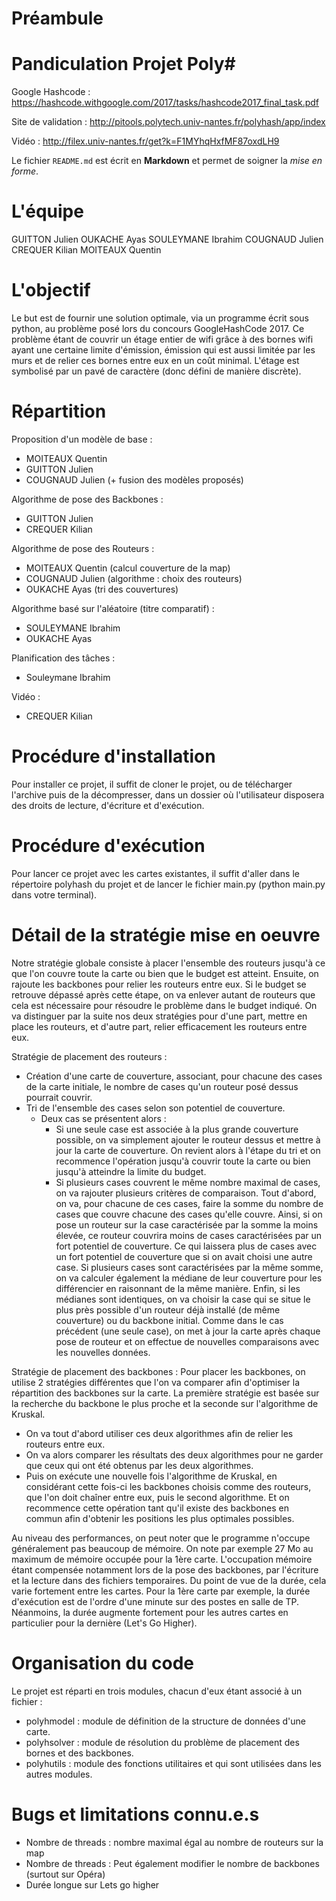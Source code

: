 Préambule
============
Pandiculation
Projet Poly#
============

Google Hashcode : https://hashcode.withgoogle.com/2017/tasks/hashcode2017_final_task.pdf

Site de validation : http://pitools.polytech.univ-nantes.fr/polyhash/app/index

Vidéo : http://filex.univ-nantes.fr/get?k=F1MYhqHxfMF87oxdLH9

Le fichier `README.md` est écrit en **Markdown**
et permet de soigner la _mise en forme_.

L'équipe
===========
GUITTON Julien
OUKACHE Ayas
SOULEYMANE Ibrahim
COUGNAUD Julien
CREQUER Kilian
MOITEAUX Quentin

L'objectif
===========
Le but est de fournir une solution optimale, via un programme écrit sous python, au problème posé lors du concours GoogleHashCode 2017.
Ce problème étant de couvrir un étage entier de wifi grâce à des bornes wifi ayant une certaine limite d'émission, émission qui est aussi limitée par les murs et de relier ces bornes entre eux en un coût minimal.
L'étage est symbolisé par un pavé de caractère (donc défini de manière discrète).

Répartition
============
Proposition d'un modèle de base :
- MOITEAUX Quentin
- GUITTON Julien
- COUGNAUD Julien (+ fusion des modèles proposés)

Algorithme de pose des Backbones :
- GUITTON Julien
- CREQUER Kilian

Algorithme de pose des Routeurs :
- MOITEAUX Quentin (calcul couverture de la map)
- COUGNAUD Julien (algorithme : choix des routeurs)
- OUKACHE Ayas (tri des couvertures)

Algorithme basé sur l'aléatoire (titre comparatif) :
- SOULEYMANE Ibrahim
- OUKACHE Ayas

Planification des tâches :
- Souleymane Ibrahim

Vidéo :
 - CREQUER Kilian

 Procédure d'installation
===============================
Pour installer ce projet, il suffit de cloner le projet, ou de télécharger l'archive puis de la décompresser,
dans un dossier où l'utilisateur disposera des droits de lecture, d'écriture et d'exécution.

 Procédure d'exécution
===============================
Pour lancer ce projet avec les cartes existantes, il suffit d'aller dans le répertoire polyhash du projet et de lancer
le fichier main.py (python main.py dans votre terminal).

 Détail de la stratégie mise en oeuvre
===============================
Notre stratégie globale consiste à placer l'ensemble des routeurs jusqu'à ce que l'on couvre toute la carte ou bien que le budget est atteint.
Ensuite, on rajoute les backbones pour relier les routeurs entre eux. Si le budget se retrouve dépassé après cette étape, on va enlever autant de routeurs
que cela est nécessaire pour résoudre le problème dans le budget indiqué. On va distinguer par la suite nos deux stratégies pour d'une part, mettre en place les routeurs, et d'autre part, relier efficacement les routeurs entre eux.


Stratégie de placement des routeurs :

- Création d'une carte de couverture, associant, pour chacune des cases de la carte initiale, le nombre de cases qu'un routeur posé dessus pourrait couvrir.
- Tri de l'ensemble des cases selon son potentiel de couverture.
    - Deux cas se présentent alors :
        - Si une seule case est associée à la plus grande couverture possible, on va simplement ajouter le routeur dessus et mettre à jour la carte de couverture. 
        On revient alors à l'étape du tri et on recommence l'opération jusqu'à couvrir toute la carte ou bien jusqu'à atteindre la limite du budget.
        - Si plusieurs cases couvrent le même nombre maximal de cases, on va rajouter plusieurs critères de comparaison.
        Tout d'abord, on va, pour chacune de ces cases, faire la somme du nombre de cases que couvre chacune des cases qu'elle couvre.
        Ainsi, si on pose un routeur sur la case caractérisée par la somme la moins élevée, ce routeur couvrira moins de cases caractérisées par un fort potentiel de couverture.
        Ce qui laissera plus de cases avec un fort potentiel de couverture que si on avait choisi une autre case.
        Si plusieurs cases sont caractérisées par la même somme, on va calculer également la médiane de leur couverture pour les différencier en raisonnant de la même manière.
        Enfin, si les médianes sont identiques, on va choisir la case qui se situe le plus près possible d'un routeur déjà installé (de même couverture) ou du backbone initial.
        Comme dans le cas précédent (une seule case), on met à jour la carte après chaque pose de routeur et on effectue de nouvelles comparaisons avec les nouvelles données.

Stratégie de placement des backbones :
Pour placer les backbones, on utilise 2 stratégies différentes que l'on va comparer afin d'optimiser la répartition des backbones sur la carte.
La première stratégie est basée sur la recherche du backbone le plus proche et la seconde sur l'algorithme de Kruskal.
- On va tout d'abord utiliser ces deux algorithmes afin de relier les routeurs entre eux.
- On va alors comparer les résultats des deux algorithmes pour ne garder que ceux qui ont été obtenus par les deux algorithmes.
- Puis on exécute une nouvelle fois l'algorithme de Kruskal, en considérant cette fois-ci les backbones choisis comme des routeurs, que l'on doit chaîner entre eux, puis le second algorithme.
Et on recommence cette opération tant qu'il existe des backbones en commun afin d'obtenir les positions les plus optimales possibles.


Au niveau des performances, on peut noter que le programme n'occupe généralement pas beaucoup de mémoire.
On note par exemple 27 Mo au maximum de mémoire occupée pour la 1ère carte. L'occupation mémoire étant compensée notamment
lors de la pose des backbones, par l'écriture et la lecture dans des fichiers temporaires.
Du point de vue de la durée, cela varie fortement entre les cartes.
Pour la 1ère carte par exemple, la durée d'exécution est de l'ordre d'une minute sur des postes en salle de TP.
Néanmoins, la durée augmente fortement pour les autres cartes en particulier pour la dernière (Let's Go Higher).
    
    
 Organisation du code
===============================
Le projet est réparti en trois modules, chacun d'eux étant associé à un fichier :
  - polyhmodel  : module de définition de la structure de données d'une carte.
  - polyhsolver : module de résolution du problème de placement des bornes et des backbones.
  - polyhutils  : module des fonctions utilitaires et qui sont utilisées dans les autres modules.

Bugs et limitations connu.e.s
===============================
- Nombre de threads : nombre maximal égal au nombre de routeurs sur la map
- Nombre de threads : Peut également modifier le nombre de backbones (surtout sur Opéra)
- Durée longue sur Lets go higher

